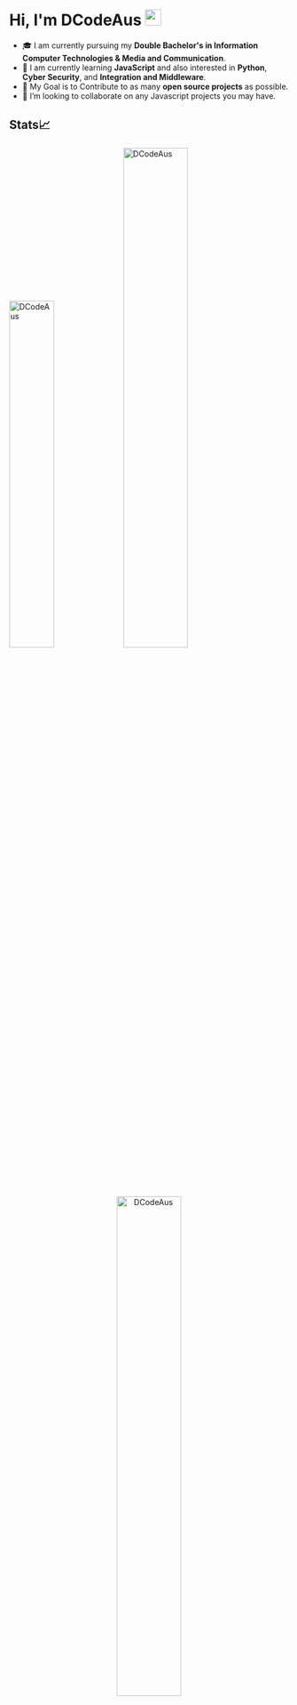 # Hi, I'm DCodeAus <img src="https://github.com/TheDudeThatCode/TheDudeThatCode/blob/master/Assets/Hi.gif" width="29px">

* 🎓 I am currently pursuing my **Double Bachelor's in Information Computer Technologies & Media and Communication**.
* 🌱 I am currently learning **JavaScript** and also interested in **Python**, **Cyber Security**, and **Integration and Middleware**.
* 🎯 My Goal is to Contribute to as many **open source projects** as possible.
* 👯 I’m looking to collaborate on any Javascript projects you may have.


## Stats📈 <p align="center"> 

<img width="40%" src="https://github-readme-stats.vercel.app/api/top-langs?username=DCodeAus&show_icons=true&theme=dracula&title_color=ff8000&text_color=ffffff&bg_color=6a6a6a&locale=en&layout=compact&hide_border=true" alt="DCodeAus" /> <img width="48%" src="https://github-readme-stats.vercel.app/api?username=DCodeAus&show_icons=true&theme=dracula&title_color=ff8000&text_color=ffffff&bg_color=6a6a6a&locale=en&hide_border=true" alt="DCodeAus" /> </p>
<p align="center"> <img width="48%" src="https://github-readme-streak-stats.herokuapp.com/?user=DCodeAus&theme=highcontrast&hide_border=true" alt="DCodeAus" /> </p>

![GitHub Activity Graph](https://activity-graph.herokuapp.com/graph?username=DCodeAus&theme=dracula&hide_border=true)
<!--START_SECTION:activity-->
<!--END_SECTION:activity-->

<!--
**DCodeAus/DCodeAus** is a ✨ _special_ ✨ repository because its `README.md` (this file) appears on your GitHub profile.

Here are some ideas to get you started:

- 🔭 I’m currently working on ...
- 🌱 I’m currently learning ...
- 👯 I’m looking to collaborate on ...
- 🤔 I’m looking for help with ...
- 💬 Ask me about ...
- 📫 How to reach me: ...
- 😄 Pronouns: ...
- ⚡ Fun fact: ...
-->
